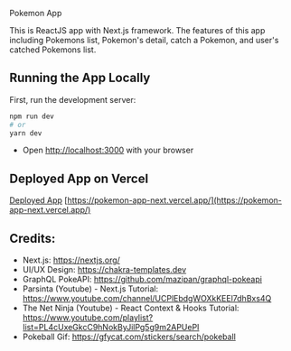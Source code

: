 Pokemon App

This is ReactJS app with Next.js framework. The features of this app including Pokemons list, Pokemon's detail, catch a Pokemon, and user's catched Pokemons list.

## Running the App Locally

First, run the development server:

```bash
npm run dev
# or
yarn dev
```

- Open [http://localhost:3000](http://localhost:3000) with your browser

## Deployed App on Vercel

[Deployed App](https://pokemon-app-next.vercel.app/)
[https://pokemon-app-next.vercel.app/](https://pokemon-app-next.vercel.app/)

## Credits:

- Next.js: https://nextjs.org/
- UI/UX Design: https://chakra-templates.dev
- GraphQL PokeAPI: https://github.com/mazipan/graphql-pokeapi
- Parsinta (Youtube) - Next.js Tutorial: https://www.youtube.com/channel/UCPlEbdgWOXkKEEl7dhBxs4Q
- The Net Ninja (Youtube) - React Context & Hooks Tutorial: https://www.youtube.com/playlist?list=PL4cUxeGkcC9hNokByJilPg5g9m2APUePI
- Pokeball Gif: https://gfycat.com/stickers/search/pokeball
